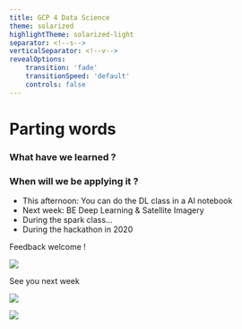 ```yaml
---
title: GCP 4 Data Science
theme: solarized
highlightTheme: solarized-light
separator: <!--s-->
verticalSeparator: <!--v-->
revealOptions:
    transition: 'fade'
    transitionSpeed: 'default'
    controls: false
---
```


# Parting words

<!--v-->

### What have we learned ?

<!--v-->

### When will we be applying it ? 

- This afternoon: You can do the DL class in a AI notebook
- Next week: BE Deep Learning & Satellite Imagery
- During the spark class...
- During the hackathon in 2020

<!--v-->

Feedback welcome ! 

![](https://media.giphy.com/media/aMzFQ7nULrguA/giphy.gif)

<!--v-->

See you next week

![](https://media.giphy.com/media/14ut8PhnIwzros/giphy.gif)

<!--v-->

![](https://media.giphy.com/media/lD76yTC5zxZPG/giphy.gif)
